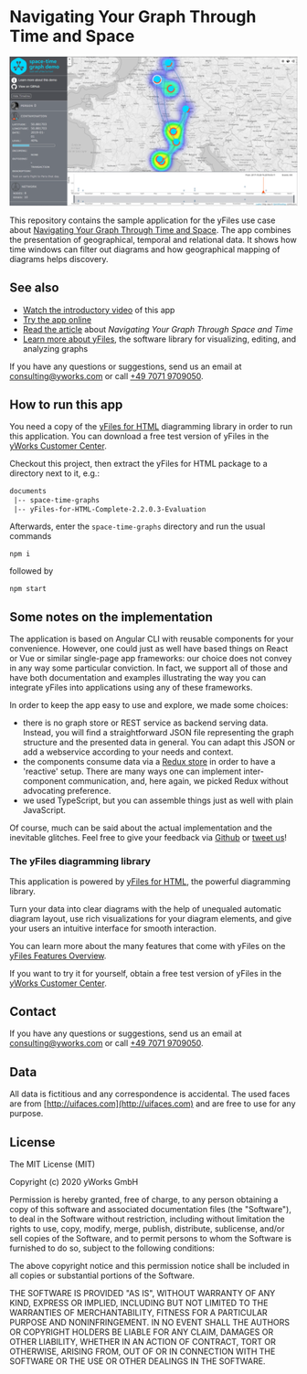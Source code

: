 # Navigating Your Graph Through Time and Space

![A screenshot of this sample application](doc/screenshot.png)

This repository contains the sample application for the yFiles use case about
[Navigating Your Graph Through Time and Space](https://www.yworks.com/use-case/navigating-your-graph-through-space-and-time).
The app combines the presentation of geographical, temporal and relational data.
It shows how time windows can filter out diagrams and how geographical mapping of diagrams helps discovery.

## See also

* [Watch the introductory video](https://www.youtube.com/channel/UC6GqOEPI6Xrhy4ylDKHP0Aw) of this app
* [Try the app online](https://live.yworks.com/demos/use-case/space-time-graphs)
* [Read the article](https://www.yworks.com/use-case/navigating-your-graph-through-space-and-time) about _Navigating Your Graph Through Space and Time_
* [Learn more about yFiles](https://www.yworks.com/products/yfiles), the software library for visualizing, editing, and analyzing graphs

If you have any questions or suggestions, send us an email at [consulting@yworks.com](mailto:consulting@yworks.com)
or call [+49 7071 9709050](tel:+4970719709050).

## How to run this app

You need a copy of the [yFiles for HTML](https://www.yworks.com/products/yfiles-for-html) diagramming library in order
to run this application. You can download a free test version of yFiles in the
[yWorks Customer Center](https://my.yworks.com/signup?product=YFILES_HTML_EVAL).

Checkout this project, then extract the yFiles for HTML package to a directory next to it, e.g.:

```
documents
 |-- space-time-graphs
 |-- yFiles-for-HTML-Complete-2.2.0.3-Evaluation
```

Afterwards, enter the `space-time-graphs` directory and run the usual commands
```
npm i
```
followed by
```
npm start
```

## Some notes on the implementation
The application is based on Angular CLI with reusable components for your convenience. However, one could just as well have based things on React or Vue or similar single-page app frameworks: our choice does not convey in any way some particular conviction. In fact, we support all of those and have both documentation and examples illustrating the way you can integrate yFiles into applications using any of these frameworks.

In order to keep the app easy to use and explore, we made some choices:

* there is no graph store or REST service as backend serving data. Instead, you will find a straightforward JSON file representing the graph structure and the presented data in general. You can adapt this JSON or add a webservice according to your needs and context.
* the components consume data via a [Redux store](https://ngrx.io/) in order to have a 'reactive' setup. There are many ways one can implement inter-component communication, and, here again, we picked Redux without advocating preference.
* we used TypeScript, but you can assemble things just as well with plain JavaScript.

Of course, much can be said about the actual implementation and the inevitable glitches. Feel free to give your feedback via [Github](https://github.com/yWorks/space-time-graphs) or [tweet us](https://twitter.com/yworks)!

### The yFiles diagramming library

This application is powered by [yFiles for HTML](https://www.yworks.com/products/yfiles-for-html), the powerful
diagramming library.

Turn your data into clear diagrams with the help of unequaled automatic diagram layout, use rich visualizations for your
diagram elements, and give your users an intuitive interface for smooth interaction.

You can learn more about the many features that come with yFiles
on the [yFiles Features Overview](https://www.yworks.com/products/yfiles/features).

If you want to try it for yourself, obtain a free test version of yFiles in the
[yWorks Customer Center](https://my.yworks.com/signup?product=YFILES_HTML_EVAL).

## Contact

If you have any questions or suggestions, send us an email at [consulting@yworks.com](mailto:consulting@yworks.com)
or call [+49 7071 9709050](tel:+4970719709050).

## Data

All data is fictitious and any correspondence is accidental.
The used faces are from [http://uifaces.com](http://uifaces.com) and are free to use for any purpose.


## License
The MIT License (MIT)

Copyright (c) 2020 yWorks GmbH

Permission is hereby granted, free of charge, to any person obtaining a copy of this software and associated documentation files (the "Software"), to deal in the Software without restriction, including without limitation the rights to use, copy, modify, merge, publish, distribute, sublicense, and/or sell copies of the Software, and to permit persons to whom the Software is furnished to do so, subject to the following conditions:

The above copyright notice and this permission notice shall be included in all copies or substantial portions of the Software.

THE SOFTWARE IS PROVIDED "AS IS", WITHOUT WARRANTY OF ANY KIND, EXPRESS OR IMPLIED, INCLUDING BUT NOT LIMITED TO THE WARRANTIES OF MERCHANTABILITY, FITNESS FOR A PARTICULAR PURPOSE AND NONINFRINGEMENT. IN NO EVENT SHALL THE AUTHORS OR COPYRIGHT HOLDERS BE LIABLE FOR ANY CLAIM, DAMAGES OR OTHER LIABILITY, WHETHER IN AN ACTION OF CONTRACT, TORT OR OTHERWISE, ARISING FROM, OUT OF OR IN CONNECTION WITH THE SOFTWARE OR THE USE OR OTHER DEALINGS IN THE SOFTWARE.
